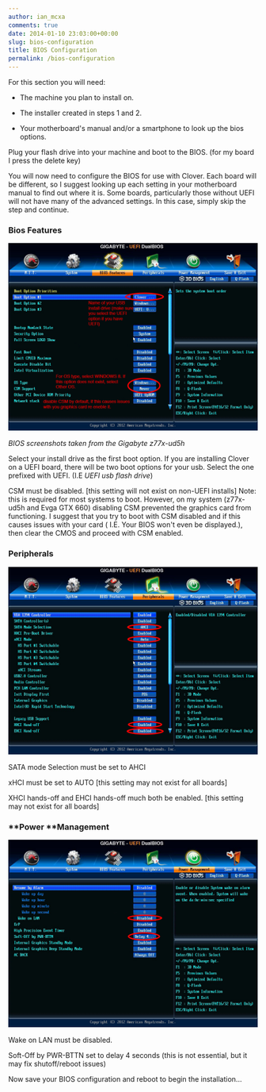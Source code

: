 ```yaml
---
author: ian_mcxa
comments: true
date: 2014-01-10 23:03:00+00:00
slug: bios-configuration
title: BIOS Configuration
permalink: /bios-configuration
---
```


For this section you will need:



	
  * The machine you plan to install on.

	
  * The installer created in steps 1 and 2.

	
  * Your motherboard's manual and/or a smartphone to look up the bios options.


Plug your flash drive into your machine and boot to the BIOS. (for my board I press the delete key)

You will now need to configure the BIOS for use with Clover. Each board will be different, so I suggest looking up each setting in your motherboard manual to find out where it is. Some boards, particularly those without UEFI will not have many of the advanced settings. In this case, simply skip the step and continue.


### **Bios Features**


![BIOS features](/images/installation/bios-features.jpg)

_BIOS screenshots taken from the Gigabyte z77x-ud5h_

Select your install drive as the first boot option. If you are installing Clover on a UEFI board, there will be two boot options for your usb. Select the one prefixed with UEFI. (I.E _UEFI usb flash drive_)

CSM must be disabled. [this setting will not exist on non-UEFI installs] Note: this is required for most systems to boot. However, on my system (z77x-ud5h and Evga GTX 660) disabling CSM prevented the graphics card from functioning. I suggest that you try to boot with CSM disabled and if this causes issues with your card ( I.E. Your BIOS won't even be displayed.), then clear the CMOS and proceed with CSM enabled.


### **Peripherals**


![Peripherals BIOS](/images/installation/peripherals-bios.jpg)

SATA mode Selection must be set to AHCI

xHCI must be set to AUTO [this setting may not exist for all boards]

XHCI hands-off and EHCI hands-off much both be enabled. [this setting may not exist for all boards]


### **Power ****Management**


![Power Managment BIOS](/images/installation/power-managment-bios.jpg)

Wake on LAN must be disabled.

Soft-Off by PWR-BTTN set to delay 4 seconds (this is not essential, but it may fix shutoff/reboot issues)

Now save your BIOS configuration and reboot to begin the installation...
